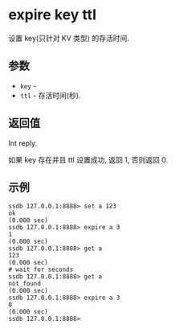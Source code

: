 # expire key ttl

设置 key(只针对 KV 类型) 的存活时间.

## 参数

* `key` - 
* `ttl` - 存活时间(秒).

## 返回值

Int reply.

如果 key 存在并且 ttl 设置成功, 返回 1, 否则返回 0.

## 示例

	ssdb 127.0.0.1:8888> set a 123
	ok
	(0.000 sec)
	ssdb 127.0.0.1:8888> expire a 3
	1
	(0.000 sec)
	ssdb 127.0.0.1:8888> get a
	123
	(0.000 sec)
	# wait for seconds
	ssdb 127.0.0.1:8888> get a
	not_found
	(0.000 sec)
	ssdb 127.0.0.1:8888> expire a 3
	0
	(0.000 sec)
	ssdb 127.0.0.1:8888> 

